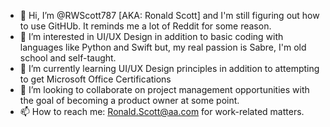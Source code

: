 - 👋 Hi, I’m @RWScott787 [AKA: Ronald Scott] and I'm still figuring out how to use GitHUb.  It reminds me a lot of Reddit for some reason. 
- 👀 I’m interested in UI/UX Design in addition to basic coding with languages like Python and Swift but, my real passion is Sabre, I'm old school and self-taught.
- 🌱 I’m currently learning UI/UX Design principles in addition to attempting to get Microsoft Office Certifications
- 💞️ I’m looking to collaborate on project management opportunities with the goal of becoming a product owner at some point. 
- 📫 How to reach me: Ronald.Scott@aa.com for work-related matters. 

<!---
RWScott787/RWScott787 is a ✨ special ✨ repository because its `README.md` (this file) appears on your GitHub profile.
You can click the Preview link to take a look at your changes.
--->
